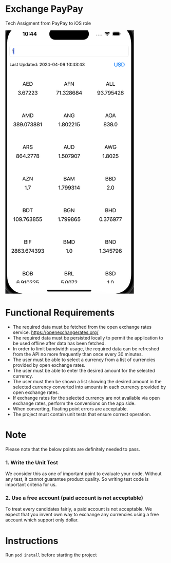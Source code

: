 
# Exchange PayPay

Tech Assigment from PayPay to iOS role

![](https://raw.githubusercontent.com/JamysonFreirejf/Exchange/master/Screenshots/Screenshot%202024-04-09%20at%2010.44.05.png)

# Functional Requirements

- The required data must be fetched from the open exchange rates service.
https://openexchangerates.org/
- The required data must be persisted locally to permit the application to be used
offline after data has been fetched.
- In order to limit bandwidth usage, the required data can be refreshed from the API no
more frequently than once every 30 minutes.
- The user must be able to select a currency from a list of currencies provided by open
exchange rates.
- The user must be able to enter the desired amount for the selected currency.
- The user must then be shown a list showing the desired amount in the selected
currency converted into amounts in each currency provided by open exchange rates.
- If exchange rates for the selected currency are not available via open
exchange rates, perform the conversions on the app side.
- When converting, floating point errors are acceptable.
- The project must contain unit tests that ensure correct operation.

# Note

Please note that the below points are definitely needed to pass.
### 1. Write the Unit Test
We consider this as one of important point to evaluate your code.
Without any test, it cannot guarantee product quality.
So writing test code is important criteria for us.

### 2. Use a free account (paid account is not acceptable)
To treat every candidates fairly, a paid account is not acceptable.
We expect that you invent own way to exchange any currencies using a free account
which support only dollar.

# Instructions

Run ```pod install``` before starting the project
